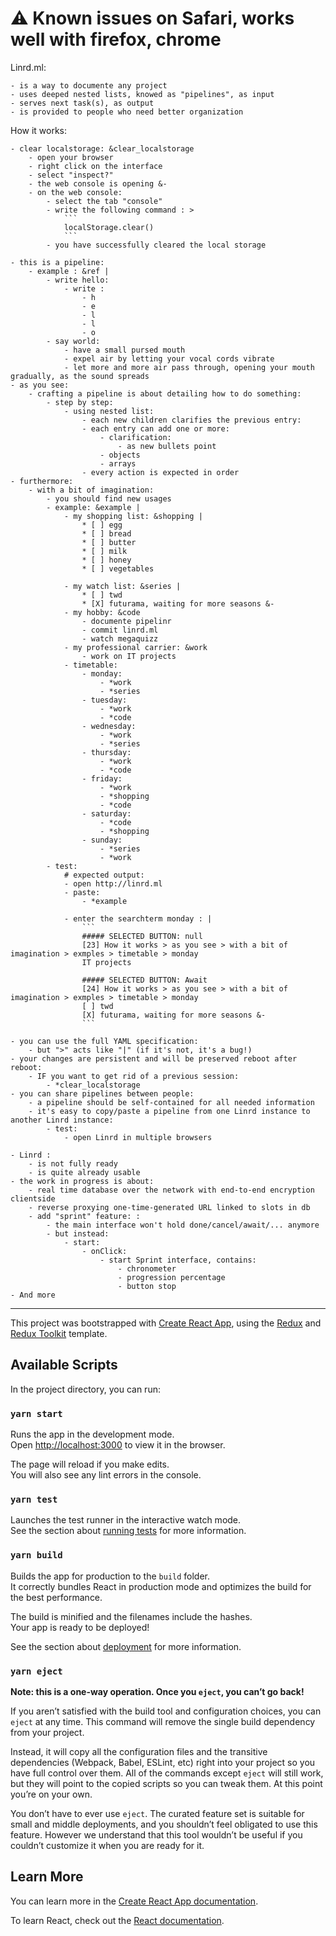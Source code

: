 # ⚠️ Known issues on Safari, works well with firefox, chrome

Linrd.ml:

    - is a way to documente any project
    - uses deeped nested lists, knowed as "pipelines", as input
    - serves next task(s), as output
    - is provided to people who need better organization

How it works:

    - clear localstorage: &clear_localstorage
        - open your browser
        - right click on the interface
        - select "inspect?"
        - the web console is opening &-
        - on the web console:
            - select the tab "console"
            - write the following command : >
                ```
                localStorage.clear()
                ```
            - you have successfully cleared the local storage

    - this is a pipeline:
        - example : &ref |
            - write hello:
                - write :
                    - h
                    - e
                    - l
                    - l
                    - o
            - say world:
                - have a small pursed mouth
                - expel air by letting your vocal cords vibrate
                - let more and more air pass through, opening your mouth gradually, as the sound spreads
    - as you see:
        - crafting a pipeline is about detailing how to do something:
            - step by step:
                - using nested list:
                    - each new children clarifies the previous entry:
                    - each entry can add one or more:
                        - clarification:
                            - as new bullets point
                        - objects
                        - arrays
                    - every action is expected in order
    - furthermore:
        - with a bit of imagination:
            - you should find new usages
            - example: &example |
                - my shopping list: &shopping |
                    * [ ] egg
                    * [ ] bread
                    * [ ] butter
                    * [ ] milk
                    * [ ] honey
                    * [ ] vegetables
                    
                - my watch list: &series |
                    * [ ] twd
                    * [X] futurama, waiting for more seasons &-
                - my hobby: &code
                    - documente pipelinr
                    - commit linrd.ml
                    - watch megaquizz
                - my professional carrier: &work
                    - work on IT projects
                - timetable:
                    - monday:
                        - *work
                        - *series
                    - tuesday:
                        - *work
                        - *code
                    - wednesday:
                        - *work
                        - *series
                    - thursday:
                        - *work
                        - *code
                    - friday:
                        - *work
                        - *shopping
                        - *code
                    - saturday:
                        - *code
                        - *shopping
                    - sunday:
                        - *series
                        - *work
            - test:
                # expected output:
                - open http://linrd.ml
                - paste:
                    - *example

                - enter the searchterm monday : |
                    ```
                    ##### SELECTED BUTTON: null
                    [23] How it works > as you see > with a bit of imagination > exmples > timetable > monday
                    IT projects

                    ##### SELECTED BUTTON: Await
                    [24] How it works > as you see > with a bit of imagination > exmples > timetable > monday
                    [ ] twd
                    [X] futurama, waiting for more seasons &-
                    ```

    - you can use the full YAML specification:
        - but ">" acts like "|" (if it's not, it's a bug!)
    - your changes are persistent and will be preserved reboot after reboot:
        - IF you want to get rid of a previous session:
            - *clear_localstorage
    - you can share pipelines between people:
        - a pipeline should be self-contained for all needed information
        - it's easy to copy/paste a pipeline from one Linrd instance to another Linrd instance:
            - test:
                - open Linrd in multiple browsers
                
    - Linrd :
        - is not fully ready
        - is quite already usable
    - the work in progress is about:
        - real time database over the network with end-to-end encryption clientside
        - reverse proxying one-time-generated URL linked to slots in db
        - add "sprint" feature: :
            - the main interface won't hold done/cancel/await/... anymore
            - but instead:
                - start:
                    - onClick:
                        - start Sprint interface, contains:
                            - chronometer
                            - progression percentage
                            - button stop
    - And more

---

This project was bootstrapped with [Create React App](https://github.com/facebook/create-react-app), using the [Redux](https://redux.js.org/) and [Redux Toolkit](https://redux-toolkit.js.org/) template.

## Available Scripts

In the project directory, you can run:

### `yarn start`

Runs the app in the development mode.<br />
Open [http://localhost:3000](http://localhost:3000) to view it in the browser.

The page will reload if you make edits.<br />
You will also see any lint errors in the console.

### `yarn test`

Launches the test runner in the interactive watch mode.<br />
See the section about [running tests](https://facebook.github.io/create-react-app/docs/running-tests) for more information.

### `yarn build`

Builds the app for production to the `build` folder.<br />
It correctly bundles React in production mode and optimizes the build for the best performance.

The build is minified and the filenames include the hashes.<br />
Your app is ready to be deployed!

See the section about [deployment](https://facebook.github.io/create-react-app/docs/deployment) for more information.

### `yarn eject`

**Note: this is a one-way operation. Once you `eject`, you can’t go back!**

If you aren’t satisfied with the build tool and configuration choices, you can `eject` at any time. This command will remove the single build dependency from your project.

Instead, it will copy all the configuration files and the transitive dependencies (Webpack, Babel, ESLint, etc) right into your project so you have full control over them. All of the commands except `eject` will still work, but they will point to the copied scripts so you can tweak them. At this point you’re on your own.

You don’t have to ever use `eject`. The curated feature set is suitable for small and middle deployments, and you shouldn’t feel obligated to use this feature. However we understand that this tool wouldn’t be useful if you couldn’t customize it when you are ready for it.

## Learn More

You can learn more in the [Create React App documentation](https://facebook.github.io/create-react-app/docs/getting-started).

To learn React, check out the [React documentation](https://reactjs.org/).
